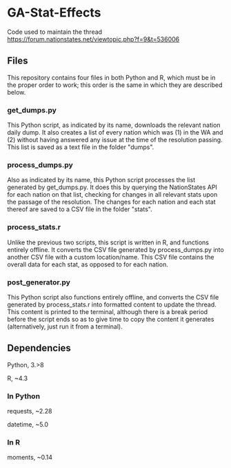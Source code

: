 # GA-Stat-Effects
Code used to maintain the thread https://forum.nationstates.net/viewtopic.php?f=9&t=536006

## Files
This repository contains four files in both Python and R, which must be in the proper order to work; this order is the same in which they are described below.

### get_dumps.py
This Python script, as indicated by its name, downloads the relevant nation daily dump. It also creates a list of every nation which was (1) in the WA and (2) without having answered any issue at the time of the resolution passing. This list is saved as a text file in the folder "dumps".

### process_dumps.py
Also as indicated by its name, this Python script processes the list generated by get_dumps.py. It does this by querying the NationStates API for each nation on that list, checking for changes in all relevant stats upon the passage of the resolution. The changes for each nation and each stat thereof are saved to a CSV file in the folder "stats".

### process_stats.r
Unlike the previous two scripts, this script is written in R, and functions entirely offline. It converts the CSV file generated by process_dumps.py into another CSV file with a custom location/name. This CSV file contains the overall data for each stat, as opposed to for each nation.

### post_generator.py
This Python script also functions entirely offline, and converts the CSV file generated by process_stats.r into formatted content to update the thread. This content is printed to the terminal, although there is a break period before the script ends so as to give time to copy the content it generates (alternatively, just run it from a terminal).

## Dependencies
Python, 3.>8

R, ~4.3
### In Python
requests, ~2.28

datetime, ~5.0

### In R
moments, ~0.14
